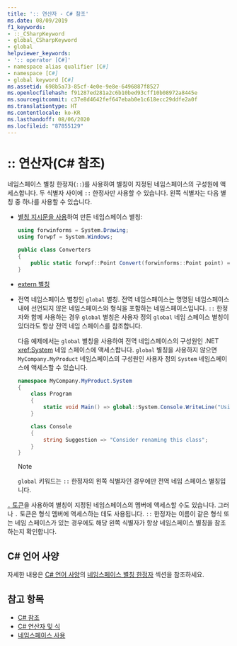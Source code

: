 ```yaml
---
title: ':: 연산자 - C# 참조'
ms.date: 08/09/2019
f1_keywords:
- ::_CSharpKeyword
- global_CSharpKeyword
- global
helpviewer_keywords:
- ':: operator [C#]'
- namespace alias qualifier [C#]
- namespace [C#]
- global keyword [C#]
ms.assetid: 698b5a73-85cf-4e0e-9e8e-6496887f8527
ms.openlocfilehash: f91287ed281a2c6b10bed93cff10b08972a8445e
ms.sourcegitcommit: c37e8d4642fef647ebab0e1c618ecc29ddfe2a0f
ms.translationtype: HT
ms.contentlocale: ko-KR
ms.lasthandoff: 08/06/2020
ms.locfileid: "87855129"
---
```

# <a name="-operator-c-reference"></a>:: 연산자(C# 참조)

네임스페이스 별칭 한정자(`::`)를 사용하여 별칭이 지정된 네임스페이스의 구성원에 액세스합니다. 두 식별자 사이에 `::` 한정사만 사용할 수 있습니다. 왼쪽 식별자는 다음 별칭 중 하나를 사용할 수 있습니다.

- [별칭 지시문을 사용](../keywords/using-directive.md)하여 만든 네임스페이스 별칭:

  ```csharp
  using forwinforms = System.Drawing;
  using forwpf = System.Windows;
  
  public class Converters
  {
      public static forwpf::Point Convert(forwinforms::Point point) => new forwpf::Point(point.X, point.Y);
  }
  ```

- [extern 별칭](../keywords/extern-alias.md)
- 전역 네임스페이스 별칭인 `global` 별칭. 전역 네임스페이스는 명명된 네임스페이스 내에 선언되지 않은 네임스페이스와 형식을 포함하는 네임스페이스입니다. `::` 한정자와 함께 사용하는 경우 `global` 별칭은 사용자 정의 `global` 네임 스페이스 별칭이 있더라도 항상 전역 네임 스페이스를 참조합니다.

  다음 예제에서는 `global` 별칭을 사용하여 전역 네임스페이스의 구성원인 .NET <xref:System> 네임 스페이스에 액세스합니다. `global` 별칭을 사용하지 않으면 `MyCompany.MyProduct` 네임스페이스의 구성원인 사용자 정의 `System` 네임스페이스에 액세스할 수 있습니다.

  ```csharp
  namespace MyCompany.MyProduct.System
  {
      class Program
      {
          static void Main() => global::System.Console.WriteLine("Using global alias");
      }

      class Console
      {
          string Suggestion => "Consider renaming this class";
      }
  }
  ```

  > [!NOTE]
  > `global` 키워드는 `::` 한정자의 왼쪽 식별자인 경우에만 전역 네임 스페이스 별칭입니다.

[`.` 토큰](member-access-operators.md#member-access-expression-)을 사용하여 별칭이 지정된 네임스페이스의 멤버에 액세스할 수도 있습니다. 그러나 `.` 토큰은 형식 멤버에 액세스하는 데도 사용됩니다. `::` 한정자는 이름이 같은 형식 또는 네임 스페이스가 있는 경우에도 해당 왼쪽 식별자가 항상 네임스페이스 별칭을 참조하는지 확인합니다.

## <a name="c-language-specification"></a>C# 언어 사양

자세한 내용은 [C# 언어 사양](~/_csharplang/spec/introduction.md)의 [네임스페이스 별칭 한정자](~/_csharplang/spec/namespaces.md#namespace-alias-qualifiers) 섹션을 참조하세요.

## <a name="see-also"></a>참고 항목

- [C# 참조](../index.md)
- [C# 연산자 및 식](index.md)
- [네임스페이스 사용](../../programming-guide/namespaces/using-namespaces.md)
